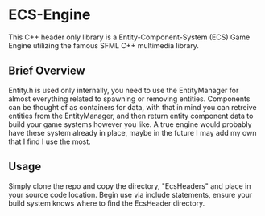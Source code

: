 # ECS-Engine
This C++ header only library is a Entity-Component-System (ECS) Game Engine utilizing the famous SFML C++ multimedia library.

## Brief Overview
Entity.h is used only internally, you need to use the EntityManager for almost everything related to spawning or removing entities. Components can be thought of as containers for data, with that in mind you can retreive entities from the EntityManager, and then return entity component data to build your game systems however you like. A true engine would probably have these system already in place, maybe in the future I may add my own that I find I use the most.

## Usage
Simply clone the repo and copy the directory, "EcsHeaders" and place in your source code location. Begin use via include statements, ensure your build system knows where to find the EcsHeader directory.
